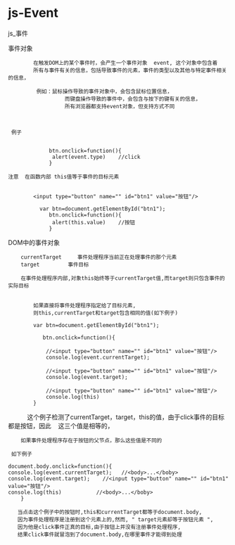 # js-Event
js_事件


   事件对象
      
		    在触发DOM上的某个事件时，会产生一个事件对象  event, 这个对象中包含着
		    所有与事件有关的信息，包括导致事件的元素，事件的类型以及其他与特定事件相关的信息，
        
		     例如：鼠标操作导致的事件对象中，会包含鼠标位置信息，
		              而键盘操作导致的事件中，会包含与按下的键有关的信息，
		              所有浏览器都支持event对象，但支持方式不同

 

     例子
      
                
                 btn.onclick=function(){
                  alert(event.type)    //click
                 }

    注意  在函数内部 this值等于事件的目标元素


            <input type="button" name="" id="btn1" value="按钮"/>

              var btn=document.getElementById("btn1");
                 btn.onclick=function(){
                  alert(this.value)    //按钮
                 }


  DOM中的事件对象

		currentTarget     事件处理程序当前正在处理事件的那个元素
		target         事件目标

		在事件处理程序内部,对象this始终等于currentTarget值,而target则只包含事件的实际目标
			
			
			如果直接将事件处理程序指定给了目标元素,
			则this,currentTarget和target包含相同的值(如下例子)
			
			var btn=document.getElementById("btn1");

			   btn.onclick=function(){
			   
			    //<input type="button" name="" id="btn1" value="按钮"/>
				console.log(event.currentTarget);  
				
			    //<input type="button" name="" id="btn1" value="按钮"/>
				console.log(event.target);  
				
			    //<input type="button" name="" id="btn1" value="按钮"/>
				console.log(this)        
			} 

            这个例子检测了currentTarget，target，this的值，由于click事件的目标都是按钮，因此
	    这三个值是相等的，
	    
	    如果事件处理程序存在于按钮的父节点，那么这些值是不同的
	    
	 如下例子

	document.body.onclick=function(){
	console.log(event.currentTarget);   //<body>...</boby>
	console.log(event.target);    //<input type="button" name="" id="btn1" value="按钮"/>
	console.log(this)           //<body>...</boby>
        }

       当点击这个例子中的按钮时,this和currentTarget都等于document.body,
       因为事件处理程序是注册到这个元素上的,然而, " target元素却等于按钮元素 ",
       因为他是click事件正真的目标,由于按钮上并没有注册事件处理程序,
       结果click事件就冒泡到了document.body,在哪里事件才能得到处理
      
